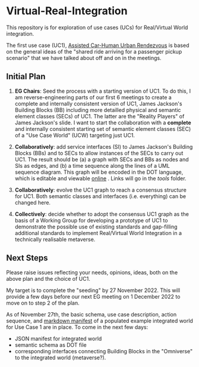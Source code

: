 # Virtual-Real-Integration

This repository is for exploration of use cases (UCs) for Real/Virtual World integration. 

The first use case (UC1), [Assisted Car-Human Urban Rendezvous](https://github.com/MetaverseStandards/Virtual-Real-Integration/blob/main/src/UC1/readme.md) is based on the general ideas of the "shared ride arriving for a passenger pickup scenario" that we have talked about off and on in the meetings. 

## Initial Plan



1. **EG Chairs**: Seed the process with a starting version of UC1. To do this, I am reverse-engineering parts of our first 6 meetings to create a complete and internally consistent version of UC1, James Jackson's Building Blocks (BB) including more detailled physical and semantic element classes (SECs) of UC1.  The latter are the "Reality Players" of James Jackson's slide. I want to start the collaboration with a **complete** and internally consistent starting set of semantic element classes (SEC) of a "Use Case World" (UCW) targeting just UC1.

2. **Collaboratively**: add service interfaces (SI) to James Jackson's Building Blocks (BBs) and to SECs to allow instances of the SECs to carry out UC1. The result should be (a) a graph with SECs and BBs as nodes and SIs as edges, and (b) a time sequence along the lines of a UML sequence diagram. This graph will be encoded in the DOT language, which is editable and viewable [online](https://github.com/magjac/graphviz-visual-editor) . Links will go in the *tools* folder.

3. **Collaboratively**: evolve the UC1 graph to reach a consensus structure for UC1. Both semantic classes and interfaces (i.e. everything) can be changed here.

4. **Collectively**: decide whether to adopt the consensus UC1 graph as the basis of a Working Group for developing a prototype of UC1 to demonstrate the possible use of existing standards and gap-filling additional standards to implement Real/Virtual World Integration in a technically realisable metaverse. 

## Next Steps

Please raise issues reflecting your needs, opinions, ideas, both on the above plan and the choice of UC1.

My target is to complete the "seeding" by 27 November 2022. This will provide a few days before our next EG meeting on 1 December 2022 to move on to step 2 of the plan.

As of November 27th, the basic schema, use case description, action sequence, and [markdown manifest](https://github.com/MetaverseStandards/Virtual-Real-Integration/blob/main/src/UC1/world/integrated/integrated.md) of a populated example integrated world  for Use Case 1 are in place. To come in the next few days:

- JSON manifest for integrated world
- semantic schema as DOT file
- corresponding interfaces connecting Building Blocks in the "Omniverse" to the integrated world (metaverse?).

